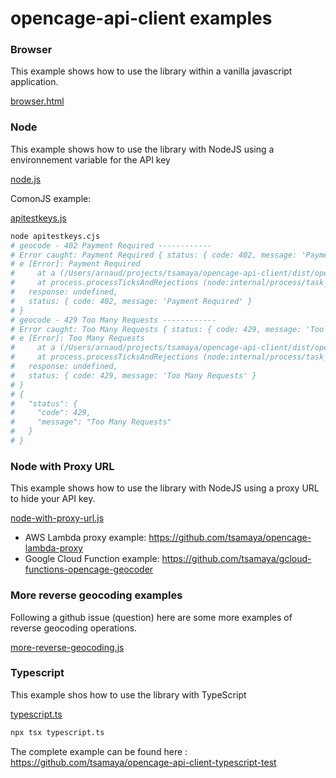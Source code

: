 # opencage-api-client examples

### Browser

This example shows how to use the library within a vanilla javascript application.

[browser.html](./browser.html)

### Node

This example shows how to use the library with NodeJS using a environnement variable for the API key

[node.js](./node.js)

ComonJS example:

[apitestkeys.js](./apitestkeys.js)
```bash
node apitestkeys.cjs
# geocode - 402 Payment Required ------------
# Error caught: Payment Required { status: { code: 402, message: 'Payment Required' } }
# e [Error]: Payment Required
#     at a (/Users/arnaud/projects/tsamaya/opencage-api-client/dist/opencage-api.cjs:1:2116)
#     at process.processTicksAndRejections (node:internal/process/task_queues:95:5) {
#   response: undefined,
#   status: { code: 402, message: 'Payment Required' }
# }
# geocode - 429 Too Many Requests ------------
# Error caught: Too Many Requests { status: { code: 429, message: 'Too Many Requests' } }
# e [Error]: Too Many Requests
#     at a (/Users/arnaud/projects/tsamaya/opencage-api-client/dist/opencage-api.cjs:1:2116)
#     at process.processTicksAndRejections (node:internal/process/task_queues:95:5) {
#   response: undefined,
#   status: { code: 429, message: 'Too Many Requests' }
# }
# {
#   "status": {
#     "code": 429,
#     "message": "Too Many Requests"
#   }
# }
```

### Node with Proxy URL

This example shows how to use the library with NodeJS using a proxy URL to hide your API key.

[node-with-proxy-url.js](./node-with-proxy-url.js)

- AWS Lambda proxy example: https://github.com/tsamaya/opencage-lambda-proxy
- Google Cloud Function example: https://github.com/tsamaya/gcloud-functions-opencage-geocoder

### More reverse geocoding examples

Following a github issue (question) here are some more examples of reverse geocoding operations.

[more-reverse-geocoding.js](./more-reverse-geocoding.js)

### Typescript

This example shos how to use the library with TypeScript

[typescript.ts](./typescript.ts)
```bash
npx tsx typescript.ts
```

The complete example can be found here : https://github.com/tsamaya/opencage-api-client-typescript-test
